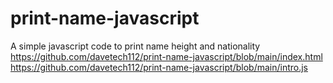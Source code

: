 # print-name-javascript
A simple javascript code to print name height and nationality
https://github.com/davetech112/print-name-javascript/blob/main/index.html
https://github.com/davetech112/print-name-javascript/blob/main/intro.js

